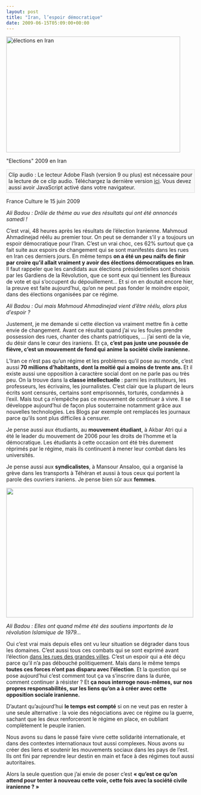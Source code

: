 ```yaml
---
layout: post
title: "Iran, l’espoir démocratique"
date: 2009-06-15T05:09:00+00:00
---
```

<div class="main">
		<p></p>
<div class="wp-caption aligncenter" style="width: 475px">
<a href="http://static.slate.fr/sites/default/files/imagecache/articletop/iran3.jpg"><img title="iran poing levé" src="http://static.slate.fr/sites/default/files/imagecache/articletop/iran3.jpg" alt="élections en Iran" width="465" height="310"></a><p class="wp-caption-text">"Elections" 2009 en Iran</p>
</div>
	<p style="text-align: left;">
</p>
<p class="audioplayer_container"><span style="display:block;padding:5px;border:1px solid #dddddd;background:#f8f8f8" id="audioplayer_4">Clip audio : Le lecteur Adobe Flash (version 9 ou plus) est nécessaire pour la lecture de ce clip audio. Téléchargez la dernière version <a href="http://www.adobe.com/shockwave/download/download.cgi?P1_Prod_Version=ShockwaveFlash&amp;promoid=BIOW" title="Download Adobe Flash Player">ici</a>. Vous devez aussi avoir JavaScript activé dans votre navigateur.</span><script type="text/javascript">AudioPlayer.embed("audioplayer_4", {soundFile:"aHR0cDovL3d3dy5qdWxpZWNvdWRyeS5jb20vd3AtY29udGVudC91cGxvYWRzLzIwMDkvMDYvY2hyb25pcXVlLWRlLWp1bGllLWNvdWRyeS0xNTA2MjAwOS5tcDM"});</script></p>
	<p style="text-align: left;">France Culture le 15 juin 2009</p>
	<p style="text-align: left;"><em>Ali Badou : Drôle de thème au vue des résultats qui ont été annoncés samedi !</em></p>
	<p style="text-align: left;">C’est vrai, 48 heures après les résultats de l’élection Iranienne. Mahmoud Ahmadinejad réélu au premier tour. On peut se demander s’il y a toujours un espoir démocratique pour l’Iran. C’est un vrai choc, ces 62% surtout que ça fait suite aux espoirs de changement qui se sont manifestés dans les rues en Iran ces derniers jours. En même temps <strong>on a été un peu naïfs de finir par croire qu’il allait vraiment y avoir des élections démocratiques en Iran</strong>. Il faut rappeler que les candidats aux élections présidentielles sont choisis par les Gardiens de la Révolution, que ce sont eux qui tiennent les Bureaux de vote et qui s’occupent du dépouillement… Et si on en doutait encore hier, la preuve est faite aujourd’hui, qu’on ne peut pas fonder le moindre  espoir, dans des élections organisées par ce régime.</p>
	<p style="text-align: left;"><em>Ali Badou : Oui mais Mahmoud Ahmadinejad vient d’être réélu, alors plus d’espoir ?</em></p>
	<p style="text-align: left;">Justement, je me demande si cette élection va vraiment mettre fin à cette envie de changement. Avant ce résultat quand j’ai vu les foules prendre possession des rues, chanter des chants patriotiques, … j’ai senti de la vie, du désir dans le cœur des iraniens. Et ça, <strong>c’est pas juste une poussée de fièvre, c’est un mouvement de fond qui anime la société civile iranienne.</strong></p>
	<p style="text-align: left;">L’Iran ce n’est pas qu’un régime et les problèmes qu’il pose au monde, c’est aussi <strong>70 millions d’habitants, dont la moitié qui a moins de trente ans. </strong>Et il existe aussi une opposition à caractère social dont on ne parle pas ou très peu. On la trouve dans la <strong>classe intellectuelle</strong> : parmi les instituteurs, les professeurs, les écrivains, les journalistes. C’est clair que la plupart de leurs écrits sont censurés, certains sont emprisonnés, torturés, condamnés à l’exil. Mais tout ça n’empêche pas ce mouvement de continuer à vivre. Il se développe aujourd’hui de façon plus souterraine notamment grâce aux nouvelles technologies. Les Blogs par exemple ont remplacés les journaux parce qu’ils sont plus difficiles à censurer.</p>
	<p style="text-align: left;">Je pense aussi aux étudiants, au <strong>mouvement étudiant</strong>, à Akbar Atri qui a été le leader du mouvement de 2006 pour les droits de l’homme et la démocratique. Les étudiants à cette occasion ont été très durement réprimés par le régime, mais ils continuent à mener leur combat dans les universités.</p>
	<p style="text-align: left;">Je pense aussi aux <strong>syndicalistes</strong>, à Mansour Ansaloo, qui a organisé la grève dans les transports à Téhéran et aussi à tous ceux qui portent la parole des ouvriers iraniens. Je pense bien sûr aux <strong>femmes</strong>.</p>
	<p style="text-align: left;"><a href="/juliecoudry/uploads/2009/06/iran-manifestation-femmes.jpg"><img class="aligncenter size-full wp-image-567" title="iran-manifestation-femmes" src="/juliecoudry/uploads/2009/06/iran-manifestation-femmes.jpg" alt="" width="500" height="347"></a></p>
	<p style="text-align: left;"><em>Ali Badou : Elles ont quand même été des soutiens importants de la révolution Islamique de 1979…</em><a href="/juliecoudry/uploads/2009/06/etudiants-24-fevrier.jpg"><br>
</a></p>
	<p style="text-align: left;">Oui c’est vrai mais depuis elles ont vu leur situation se dégrader dans tous les domaines. C’est aussi tous ces combats qui se sont exprimé avant l’élection <a href="/juliecoudry/uploads/2009/06/manif-a-teheran-aujourdhui.wmv">dans les rues des grandes villes</a>. C’est un espoir qui a été déçu parce qu’il n’a pas débouché politiquement. Mais dans le même temps <strong>toutes ces forces n’ont pas disparu avec l’élection</strong>. Et la question qui se pose aujourd’hui c’est comment tout ça va s’inscrire dans la durée, comment continuer à résister ? Et <strong>ça nous interroge nous-mêmes, sur nos propres responsabilités, sur les liens qu’on a à créer avec cette opposition sociale iranienne.</strong></p>
	<p style="text-align: left;">
	</p>
<p style="text-align: left;">D’autant qu’aujourd’hui <strong>le temps est compté</strong> si on ne veut pas en rester à une seule alternative : la voie des négociations avec ce régime ou la guerre, sachant que les deux renforceront le régime en place, en oubliant complètement le peuple iranien.</p>
	<p style="text-align: left;">Nous avons su dans le passé faire vivre cette solidarité internationale, et dans des contextes internationaux tout aussi complexes. Nous avons su créer des liens et soutenir les mouvements sociaux dans les pays de l’est. Ils ont fini par reprendre leur destin en main et face à des régimes tout aussi autoritaires.</p>
	<p style="text-align: left;">Alors la seule question que j’ai envie de poser c’est <strong>« qu’est ce qu’on attend pour tenter à nouveau cette voie, cette fois avec la société civile iranienne ? »</strong></p>
	<p style="text-align: left;">
</p>
</div>
